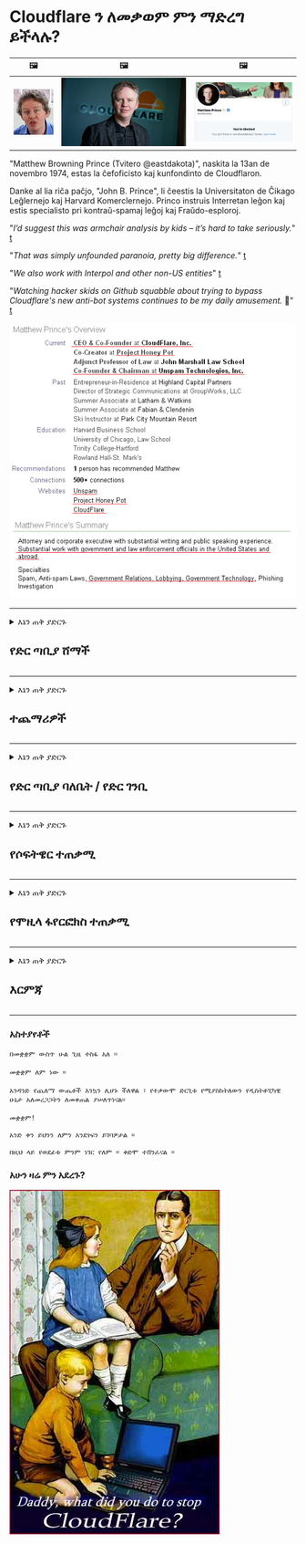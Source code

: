 # Cloudflare ን ለመቃወም ምን ማድረግ ይችላሉ?

| 🖼 | 🖼 | 🖼 |
| --- | --- | --- |
| ![](../image/matthew_prince_teen.jpg) | ![](../image/matthew_prince.jpg) | ![](../image/blockedbymatthewprince.jpg) |


"Matthew Browning Prince (Tvitero @eastdakota)", naskita la 13an de novembro 1974, estas la ĉefoficisto kaj kunfondinto de Cloudflaron.

Danke al lia riĉa paĉjo, "John B. Prince", li ĉeestis la Universitaton de Ĉikago Leĝlernejo kaj Harvard Komerclernejo.
Princo instruis Interretan leĝon kaj estis specialisto pri kontraŭ-spamaj leĝoj kaj Fraŭdo-esploroj.


"*I’d suggest this was armchair analysis by kids – it’s hard to take seriously.*" [t](https://www.theguardian.com/technology/2015/nov/19/cloudflare-accused-by-anonymous-helping-isis)

"*That was simply unfounded paranoia, pretty big difference.*"  [t](https://twitter.com/xxdesmus/status/992757936123359233)

"*We also work with Interpol and other non-US entities*" [t](https://twitter.com/eastdakota/status/1203028504184360960)

"*Watching hacker skids on Github squabble about trying to bypass Cloudflare's new anti-bot systems continues to be my daily amusement.* 🍿" [t](https://twitter.com/eastdakota/status/1273277839102656515)


![](../image/whoismp.jpg)

---


<details>
<summary>እኔን ጠቅ ያድርጉ

## የድር ጣቢያ ሸማች
</summary>


- የሚወዱት ድር ጣቢያ Cloudflare ን እየተጠቀመ ከሆነ Cloudflare ን እንዳይጠቀሙ ይንገሯቸው።
  - እንደ ፌስቡክ ፣ ሬድዲት ፣ ትዊተር ወይም ማስትዶን ባሉ ማህበራዊ አውታረ መረቦች ላይ ማhinጨት ምንም ለውጥ አያመጣም ፡፡ [እርምጃዎች ከሃሽታጎች የበለጠ ይበልጣሉ።](https://twitter.com/phyzonloop/status/1274132092490862594)
  - እራስዎን ጠቃሚ ለማድረግ ከፈለጉ ከድር ጣቢያው ባለቤት ጋር ለመገናኘት ይሞክሩ።

[ደመናፍላር አለ](https://github.com/Eloston/ungoogled-chromium/issues/783):
```
ችግር የሚፈጥሩባቸውን ልዩ አገልግሎቶች ወይም ጣቢያዎች ለአስተዳዳሪዎች እንዲያገኙ እና ተሞክሮዎን እንዲያጋሩ እንመክራለን ፡፡
```

[እሱን ካልጠየቁ የድር ጣቢያው ባለቤት ይህንን ችግር በጭራሽ አያውቀውም ፡፡](../PEOPLE.md)

![](../image/liberapay.jpg)

[ስኬታማ ምሳሌ](https://counterpartytalk.org/t/turn-off-cloudflare-on-counterparty-co-plz/164/5).<br>
ችግር አለብዎት? [አሁን ድምጽዎን ከፍ ያድርጉ ፡፡](https://github.com/maraoz/maraoz.github.io/issues/1) ምሳሌ ከዚህ በታች ፡፡

```
እርስዎ የድርጅት ሳንሱር እና የጅምላ ቁጥጥርን ብቻ እየረዱ ነው።
http://crimeflare.eu.org
```

```
የእርስዎ ድረ-ገጽ በግላዊነት-አላግባብ የግል ግድግዳ-ደመናው የአትክልት ስፍራ ውስጥ ነው CloudFlare.
http://crimeflare.eu.org
```

- የድር ጣቢያውን የግላዊነት ፖሊሲ ለማንበብ ትንሽ ጊዜ ይውሰዱ።
  - ድር ጣቢያው ከ Cloudflare በስተጀርባ ከሆነ ወይም ድር ጣቢያው ከ Cloudflare ጋር የተገናኙ አገልግሎቶችን እየተጠቀመ ነው።

እሱ “Cloudflare” ምን እንደሆነ መግለፅ እና መረጃዎን ለ Cloudflare ለማጋራት ፈቃድ መጠየቅ አለበት። ይህን ባለማድረጉ የእምነት መጣስ ያስከትላል እና በጥያቄ ውስጥ ያለው ድር ጣቢያ መወገድ አለበት ፡፡

[ተቀባይነት ያለው የግላዊነት ፖሊሲ ምሳሌ እዚህ አለ](https://archive.is/bDlTz) ("Subprocessors" > "Entity Name")

```
የግላዊነት ፖሊሲዎን አንብቤያለሁ እና Cloudflare የሚለውን ቃል ማግኘት አልቻልኩም ፡፡
የእኔን ውሂብ ወደ Cloudflare መመገብዎን ከቀጠሉ ከእርስዎ ጋር መረጃን ለማጋራት እምቢ አለኝ።
http://crimeflare.eu.org
```

ይህ Cloudflare የሚል ቃል የሌለበት የግላዊነት ፖሊሲ ምሳሌ ነው።
[Liberland Jobs](https://archive.is/daKIr) [privacy policy](https://docsend.com/view/feiwyte):

![](../image/cfwontobey.jpg)

ደመናፍላር የራሳቸው የግላዊነት ፖሊሲ አላቸው።
[ደመናፍላር በጣም አስቸጋሪ የሆኑ ሰዎችን ይወዳል።](https://www.reddit.com/r/GamerGhazi/comments/2s64fe/be_wary_reporting_to_cloudflare/)

ለድር ጣቢያ ምዝገባ ቅጽ ጥሩ ምሳሌ ይኸውልዎት ፡፡
አፋይክ ፣ ዜሮ ድር ጣቢያ ይህንን ያድርጉ ፡፡ ታምናቸዋለህ?

```
«ለ XYZ ይመዝገቡ» ን ጠቅ በማድረግ በአገልግሎታችን ውሎች እና በግላዊነት መግለጫ ተስማምተዋል።
እንዲሁም ውሂብዎን ለ Cloudflare ለማጋራት ተስማምተዋል እንዲሁም ለደመናፍላር የግላዊነት መግለጫም ተስማምተዋል።
Cloudflare መረጃዎን የሚያፈሰው ከሆነ ወይም ከአገልጋዮቻችን ጋር እንዲገናኙ የማይፈቅድ ከሆነ የእኛ ስህተት አይደለም። [*]

[ ተመዝገቢ ] [ አልስማማም ]
```
[*] [PEOPLE.md](../PEOPLE.md)


- አገልግሎታቸውን ላለመጠቀም ይሞክሩ ፡፡ በ Cloudflare እየተመለከቱ እንደሆኑ ያስታውሱ።
  - ["I'm in your TLS, sniffin' your passworz"](../image/iminurtls.jpg)

- ሌላ ድር ጣቢያ ይፈልጉ። በይነመረቡ ላይ አማራጮች እና ዕድሎች አሉ!

- ጓደኞችዎን በየቀኑ ቶርን እንዲጠቀሙ ያሳምኗቸው ፡፡
  - ስም-አልባነት ክፍት የኢንተርኔት መስፈርት መሆን አለበት!
  - [የቶር ፕሮጀክት ይህንን ፕሮጀክት እንደማይወደው ልብ ይበሉ ፡፡](../HISTORY.md)

</details>

------

<details>
<summary>እኔን ጠቅ ያድርጉ

## ተጨማሪዎች
</summary>

- አሳሽዎ ፋየርፎክስ ፣ ቶር ማሰሻ ወይም ያልተሰመረ ክሮሚየም ከነዚህ ተጨማሪዎች ውስጥ አንዱን ከዚህ በታች ይጠቀማሉ።
  - መጀመሪያ ስለእሱ ሌላ አዲስ ማከያ ማከል ከፈለጉ።


| ስም | ገንቢ | ድጋፍ | ማገድ ይችላል | ማሳወቅ ይችላል | Chrome |
| -------- | -------- | -------- | -------- | -------- | -------- |
| [Bloku Cloudflaron MITM-Atakon](../subfiles/about.bcma.md) | #Addon | [ ? ](http://crimeflare.eu.org/) | **አዎ**     | **አዎ**     |  **አዎ** |
| [Ĉu ligoj estas vundeblaj al MITM-atako?](../subfiles/about.ismm.md) | #Addon | [ ? ](http://crimeflare.eu.org/) | አይ     | **አዎ**     |  **አዎ** |
| [Ĉu ĉi tiuj ligoj blokos Tor-uzanton?](../subfiles/about.isat.md) | #Addon | [ ? ](http://crimeflare.eu.org/) | አይ     | **አዎ**     |  **አዎ** |
| [Block Cloudflare MITM Attack](https://trac.torproject.org/projects/tor/attachment/ticket/24351/block_cloudflare_mitm_attack-1.0.14.1-an%2Bfx.xpi)<br>[**DELETED BY TOR PROJECT**](../HISTORY.md) | nullius | [ ? ](../tool/block_cloudflare_mitm_fx), [Link](http://crimeflare.eu.org/) | **አዎ**     | **አዎ**     |  አይ |
| [TPRB](http://sw.nnpaefp7pkadbxxkhz2agtbv2a4g5sgo2fbmv3i7czaua354334uqqad.onion/) | Sw | [ ? ](http://sw.nnpaefp7pkadbxxkhz2agtbv2a4g5sgo2fbmv3i7czaua354334uqqad.onion/) | **አዎ**     | **አዎ**     |  አይ |
| [Detect Cloudflare](https://addons.mozilla.org/en-US/firefox/addon/detect-cloudflare/) | Frank Otto | [ ? ](https://github.com/traktofon/cf-detect) | አይ     | **አዎ**     |  አይ |
| [True Sight](https://addons.mozilla.org/en-US/firefox/addon/detect-cloudflare-plus/) | claustromaniac | [ ? ](https://github.com/claustromaniac/detect-cloudflare-plus) | አይ     | **አዎ**     |  አይ |
| [Which Cloudflare datacenter am I visiting?](https://addons.mozilla.org/en-US/firefox/addon/cf-pop/) | 依云 | [ ? ](https://github.com/lilydjwg/cf-pop) | አይ     | **አዎ**     |  አይ |


- "ዴተርንትሌይስ" ከ "CDNJS (Cloudflare)" ጋር ያለውን ግንኙነት ማቆም ይችላል።
  - ብዙ ጥያቄዎች ወደ አውታረ መረቦች እንዳይደርሱ ይከላከላል ፣ እና ጣቢያዎች እንዳይሰበሩ ለማድረግ አካባቢያዊ ፋይሎችን ያገለግላል ፡፡
  - ገንቢው መለሰ: "[very concerning indeed](https://github.com/Synzvato/decentraleyes/issues/236#issuecomment-352049501)", "[widespread usage severely centralizes the web](https://github.com/Synzvato/decentraleyes/issues/251#issuecomment-366752049)"

- [እንዲሁም ከእርስዎ የምስክር ወረቀት ባለስልጣን (ሲኤ) የ Cloudflare ሰርቲፊኬት ማስወገድ ወይም እምነት ማጣት ይችላሉ።](https://www.ssl.com/how-to/remove-root-certificate-firefox/)

</details>

------

<details>
<summary>እኔን ጠቅ ያድርጉ

## የድር ጣቢያ ባለቤት / የድር ገንቢ
</summary>


![](../image/word_cloudflarefree.jpg)

- የ Cloudflare መፍትሄን አይጠቀሙ ፣ ወቅት።
  - ከዚያ የተሻለ ማድረግ ይችላሉ ፣ አይደል? [የደመናፍላር ምዝገባዎችን ፣ ዕቅዶችን ፣ ጎራዎችን ወይም መለያዎችን እንዴት ማስወገድ እንደሚቻል እነሆ ፡፡](https://support.cloudflare.com/hc/en-us/articles/200167776-Removing-subscriptions-plans-domains-or-accounts)

| 🖼 | 🖼 |
| --- | --- |
| ![](../image/htmlalertcloudflare.jpg) | ![](../image/htmlalertcloudflare2.jpg) |

- ተጨማሪ ደንበኞችን ይፈልጋሉ? ምን ማድረግ እንዳለብዎት ያውቃሉ ፡፡ ፍንጭ "ከመስመር በላይ" ነው።
  - [ጤና ይስጥልኝ ፣ “ግላዊነትዎን በቁም ነገር እንመለከተዋለን” ብለው ጽፈዋል ግን “ስህተት 403 የተከለከለ ስም-አልባ ተኪ አልተፈቀደለትም” አገኘሁ ፡፡](https://it.slashdot.org/story/19/02/19/0033255/stop-saying-we-take-your-privacy-and-security-seriously) ቶር ወይም ቪፒኤን ለምን ያግዳሉ? እና ጊዜያዊ ኢሜሎችን ለምን ያግዳሉ?

![](../image/anonexist.jpg)

- Cloudflare ን መጠቀም የመቋረጥ እድልን ይጨምራል። አገልጋይዎ ከወረደ ወይም Cloudflare ከወረደ ጎብitorsዎች ወደ ድር ጣቢያዎ መድረስ አይችሉም።
  - [ደመናፍላሬ በጭራሽ አይወርድም ብለው ያስባሉ?](https://www.ibtimes.com/cloudflare-down-not-working-sites-producing-504-gateway-timeout-errors-2618008) [Another](https://twitter.com/Jedduff/status/1097875615997399040) [sample](https://twitter.com/search?f=tweets&vertical=default&q=Cloudflare%20is%20having%20problems). [Need more](../PEOPLE.md)?

![](../image/cloudflareinternalerror.jpg)

- Cloudflare ን ተጠቅመው የእርስዎን “ኤፒአይ አገልግሎት” ፣ “የሶፍትዌር ማዘመኛ አገልጋይ” ወይም “የአርኤስኤስ ምግብ” ደንበኛዎን ይጎዳል። አንድ ደንበኛ ደውሎ “ከእንግዲህ ኤ.ፒ.አይ.ዎን መጠቀም አልችልም” አለኝ ፣ እናም ምን እየተካሄደ እንዳለ አታውቁም ፡፡ የደመና ፍንዳታ ደንበኛዎን በዝምታ ሊያግደው ይችላል። ደህና ነው ብለው ያስባሉ?
  - ብዙ የአርኤስኤስ አንባቢ ደንበኛ እና የአርኤስኤስ አንባቢ የመስመር ላይ አገልግሎት አሉ ፡፡ ሰዎች እንዲመዘገቡ የማይፈቅዱ ከሆነ የአርኤስኤስ ምግብን ለምን ያትማሉ?

![](../image/rssfeedovercf.jpg)

- የኤችቲቲፒፒኤስ የምስክር ወረቀት ይፈልጋሉ? "እንስጥ እናመስጥር" ን ይጠቀሙ ወይም በቃ ከኤ ሲ ኩባንያ ይግዙት።

- የዲ ኤን ኤስ አገልጋይ ይፈልጋሉ? የራስዎን አገልጋይ ማቋቋም አልተቻለም? ስለእነሱ እንዴት: [Hurricane Electric Free DNS](https://dns.he.net/), [Dyn.com](https://dyn.com/dns/), [1984 Hosting](https://www.1984hosting.com/), [Afraid.Org (አስተዳዳሪ TOR ን የሚጠቀሙ ከሆነ መለያዎን ይሰርዙ)](https://freedns.afraid.org/)
  - [Alternativoj al DNS](../subfiles/alternative/domaindns.md)

- የአስተናጋጅ አገልግሎት ይፈልጋሉ? ነፃ ብቻ? ስለእነሱ እንዴት: [Onion Service](http://vww6ybal4bd7szmgncyruucpgfkqahzddi37ktceo3ah7ngmcopnpyyd.onion/en/security/network-security/tor/onionservices-best-practices), [Free Web Hosting Area](https://freewha.com/), [Autistici/Inventati Web Site Hosting](https://www.autinv5q6en4gpf4.onion/services/website), [Github Pages](https://pages.github.com/), [Surge](https://surge.sh/)
  - [ለ Cloudflare አማራጮች](../subfiles/alternative/cloudflare.md)

- "Cloudflare-ipfs.com" ን እየተጠቀሙ ነው? [Cloudflare IPFS መጥፎ መሆኑን ያውቃሉ?](../PEOPLE.md)

- እንደ OWASP እና Fail2Ban ያሉ የድር መተግበሪያ ፋየርዎልን በአገልጋይዎ ላይ ይጫኑ እና በትክክል ያዋቅሩት።
  - ቶርን ማገድ መፍትሄ አይደለም ፡፡ ለአነስተኛ መጥፎ ተጠቃሚዎች ብቻ ሁሉንም አይቅጡ ፡፡

- የ “Cloudflare warp” ተጠቃሚዎች ድር ጣቢያዎን እንዳይደርሱበት አቅጣጫ ያቀናብሩ ወይም ያግዱ። ከቻሉም ምክንያት ያቅርቡ ፡፡

> የአይፒ ዝርዝር: "[የ Cloudflare የአሁኑ የአይ.ፒ.](cloudflare_inc/)"

> A: እነሱን ብቻ አግዳቸው

```
server {
...
deny 173.245.48.0/20;
deny 103.21.244.0/22;
deny 103.22.200.0/22;
deny 103.31.4.0/22;
deny 141.101.64.0/18;
deny 108.162.192.0/18;
deny 190.93.240.0/20;
deny 188.114.96.0/20;
deny 197.234.240.0/22;
deny 198.41.128.0/17;
deny 162.158.0.0/15;
deny 104.16.0.0/12;
deny 172.64.0.0/13;
deny 131.0.72.0/22;
deny 2400:cb00::/32;
deny 2606:4700::/32;
deny 2803:f800::/32;
deny 2405:b500::/32;
deny 2405:8100::/32;
deny 2a06:98c0::/29;
deny 2c0f:f248::/32;
...
}
```

> B: ወደ ማስጠንቀቂያ ገጽ አዛውር

```
http {
...
geo $iscf {
default 0;
173.245.48.0/20 1;
103.21.244.0/22 1;
103.22.200.0/22 1;
103.31.4.0/22 1;
141.101.64.0/18 1;
108.162.192.0/18 1;
190.93.240.0/20 1;
188.114.96.0/20 1;
197.234.240.0/22 1;
198.41.128.0/17 1;
162.158.0.0/15 1;
104.16.0.0/12 1;
172.64.0.0/13 1;
131.0.72.0/22 1;
2400:cb00::/32 1;
2606:4700::/32 1;
2803:f800::/32 1;
2405:b500::/32 1;
2405:8100::/32 1;
2a06:98c0::/29 1;
2c0f:f248::/32 1;
}
...
}

server {
...
if ($iscf) {rewrite ^ https://example.com/cfwsorry.php;}
...
}

<?php
header('HTTP/1.1 406 Not Acceptable');
echo <<<CLOUDFLARED
Thank you for visiting ourwebsite.com!<br />
We are sorry, but we can't serve you because your connection is being intercepted by Cloudflare.<br />
Please read http://crimeflare.eu.org for more information.<br />
CLOUDFLARED;
die();
```

- በነፃነት የሚያምኑ ከሆነ እና የማይታወቁ ተጠቃሚዎችን የሚቀበሉ ከሆነ የቶር ሽንኩርት አገልግሎትን ወይም አይ 2 ፒን ያዘጋጁ ፡፡

- ከሌሎች ክሊርኔት / ቶር ባለ ሁለት ድር ጣቢያ ኦፕሬተሮች ምክር ይጠይቁ እና የማይታወቁ ጓደኞችን ያግኙ!

</details>

------

<details>
<summary>እኔን ጠቅ ያድርጉ

## የሶፍትዌር ተጠቃሚ
</summary>


- አለመግባባት CloudFlare ን እየተጠቀመ ነው። አማራጮች? እንመክራለን [**Briar** (Android)](https://f-droid.org/en/packages/org.briarproject.briar.android/), [Ricochet (PC)](https://ricochet.im/), [Tox + Tor (Android/PC)](https://tox.chat/download.html)
  - ኦርቦትን መጫን አያስፈልግዎትም ብሪር ቶር ዳሞንን ያካትታል ፡፡
  - የ Qwtch ገንቢዎች ፣ ክፈት ግላዊነት ፣ ያለ ማስጠንቀቂያ ከጂት አገልግሎታቸው የ Stop_cloudflare ፕሮጀክት ተሰርዘዋል።

- ደቢያን ጂኤንዩ / ሊነክስን ወይም ማንኛውንም ተዋጽኦ የሚጠቀሙ ከሆነ ለደንበኝነት ይመዝገቡ: [bug #831835](https://bugs.debian.org/cgi-bin/bugreport.cgi?bug=831835). ከቻሉም መጠገኛውን ለማጣራት ይረዱ እና ጥገናው ተቀባይነት ሊኖረው ይገባል በሚለው ትክክለኛ መደምደሚያ ላይ እንዲደርስ ያግዙት ፡፡

- እነዚህን አሳሾች ሁልጊዜ ይመክሯቸው ፡፡

| ስም | ገንቢ | ድጋፍ | አስተያየት |
| -------- | -------- | -------- | -------- |
| [Ungoogled-Chromium](https://ungoogled-software.github.io/ungoogled-chromium-binaries/) | Eloston | [ ? ](https://github.com/Eloston/ungoogled-chromium) | PC (Win, Mac, Linux)  _!Tor_ |
| [Bromite](https://www.bromite.org/fdroid) | Bromite | [ ? ](https://github.com/bromite/bromite/issues) | Android  _!Tor_ |
| [Tor Browser](https://www.torproject.org/download/) | Tor Project | [ ? ](https://support.torproject.org/) | PC (Win, Mac, Linux)  _Tor_|
| [Tor Browser Android](https://www.torproject.org/download/) | Tor Project | [ ? ](https://support.torproject.org/) | Android  _Tor_|
| [Onion Browser](https://itunes.apple.com/us/app/onion-browser/id519296448?mt=8) | Mike Tigas | [ ? ](https://github.com/OnionBrowser/OnionBrowser/issues) | Apple iOS  _Tor_|
| [GNU/Icecat](https://www.gnu.org/software/gnuzilla/) | GNU | [ ? ](https://www.gnu.org/software/gnuzilla/) | PC (Linux) |
| [IceCatMobile](https://f-droid.org/en/packages/org.gnu.icecat/) | GNU | [ ? ](https://lists.gnu.org/mailman/listinfo/bug-gnuzilla) | Android |
| [Iridium Browser](https://iridiumbrowser.de/about/) | Iridium | [ ? ](https://github.com/iridium-browser/iridium-browser/) | PC (Win, Mac, Linux, OpenBSD) |


የሌሎች ሶፍትዌሮች ግላዊነት ፍጹም አይደለም። ይህ ማለት የቶር አሳሹ “ፍጹም” ነው ማለት አይደለም።
በኢንተርኔት እና በቴክኖሎጂ 100% ደህንነቱ የተጠበቀ ወይም 100% የግል የለም ፡፡

- ቶርን መጠቀም አይፈልጉም? ማንኛውንም አሳሽ በቶር ዴሞን በመጠቀም መጠቀም ይችላሉ ፡፡
  - [የቶር ፕሮጀክት ይህንን እንደማይወደው ልብ ይበሉ ፡፡](https://support.torproject.org/tbb/tbb-9/) ይህን ማድረግ ከቻሉ የቶር ማሰሻውን ይጠቀሙ።
- [Chromium ን ከቶር ጋር እንዴት እንደሚጠቀሙ](../subfiles/chromium_tor.md)


ስለ ሌሎች የሶፍትዌሮች ግላዊነት እንነጋገር ፡፡

- [ፋየርፎክስን በእውነት ለመጠቀም ከፈለጉ “ፋየርፎክስ ESR” ን ይምረጡ።](https://www.mozilla.org/en-US/firefox/organizations/)
  - [ፋየርፎክስ - ስፓይዌር ዘበኛ](https://spyware.neocities.org/articles/firefox.html)
  - [ፋየርፎክስ ነፃ ንግግርን አይቀበልም ፣ ነፃ ንግግርን አግዷል](https://web.archive.org/web/20200423010026/https://reclaimthenet.org/firefox-rejects-free-speech-bans-free-speech-commenting-plugin-dissenter-from-its-extensions-gallery/)
  - ["100+ ዝቅ ያሉ ድምጾች። አንድ የሶፍትዌር ኩባንያ እንዲጣበቅ የጠየቀ ይመስላል ... ሶፍትዌሮች በዚህ ዘመን በጣም ብዙ ናቸው።"](https://old.reddit.com/r/firefox/comments/gutdiw/weve_got_work_to_do_the_mozilla_blog/fslbbb6/)
  - [,ረ ፣ ፋየርፎክስ በእኔ ዩአርኤል አሞሌ ውስጥ ስፖንሰር ያደረጉ አገናኞችን ለምን ያሳየኛል?](https://www.reddit.com/r/firefox/comments/jybx2w/uh_why_is_firefox_showing_me_sponsored_links_in/)
  - [ሞዚላ - የዲያብሎስ ሥጋ የለበሰ](https://digdeeper.neocities.org/ghost/mozilla.html)

- [ያስታውሱ ፣ ሞዚላ የ Cloudflare አገልግሎትን እየተጠቀመ ነው።](https://www.robtex.com/dns-lookup/www.mozilla.org) [እንዲሁም በምርታቸው ላይ የ Cloudflare ዲ ኤን ኤስ አገልግሎትን እየተጠቀሙ ነው ፡፡](https://www.theregister.co.uk/2018/03/21/mozilla_testing_dns_encryption/)

- [ሞዚላ ይህንን ትኬት በይፋ ውድቅ አደረገው ፡፡](https://bugzilla.mozilla.org/show_bug.cgi?id=1426618)

- [ፋየርፎክስ ፎከስ ቀልድ ነው ፡፡](https://github.com/mozilla-mobile/focus-android/issues/1743) [የቴሌሜትሪ ስርዓትን ለማጥፋት ቃል ቢገቡም ቀይረውታል ፡፡](https://github.com/mozilla-mobile/focus-android/issues/4210)

- [PaleMoon / Basilisk ገንቢ Cloudflare ን ይወዳል።](https://github.com/mozilla-mobile/focus-android/issues/1743#issuecomment-345993097)
  - [የፓሌ ጨረቃ መዝገብ ቤት አገልጋይ ለ 18 ወራት ተንኮል አዘል ዌር ሰርጎ ገብቷል](https://www.reddit.com/r/privacytoolsIO/comments/cc808y/pale_moons_archive_server_hacked_and_spread/)
  - እሱ ደግሞ የቶር ተጠቃሚዎችን ይጠላል - "[በቶር ላይ ጠላትነት ይኑረው። እጅግ በጣም ከፍተኛ የመጎሳቆል ሁኔታን ከግምት ውስጥ በማስገባት አብዛኛዎቹ ጣቢያዎች ለቶር ጠላት መሆን አለባቸው ብዬ አስባለሁ ፡፡](https://github.com/yacy/yacy_search_server/issues/314#issuecomment-565932097)"

- [ዋትፎክስ ከባድ “ስልኮች ቤት” ችግር አለበት](https://spyware.neocities.org/articles/waterfox.html)

- [ጉግል ክሮም ስፓይዌር ነው።](https://www.gnu.org/proprietary/malware-google.en.html)
  - [ጉግል እንቅስቃሴዎን ይገልጻል።](https://spyware.neocities.org/articles/chrome.html)

- [SRWare Iron በጣም ብዙ ስልኮችን የቤት ግንኙነት ያደርጋቸዋል ፡፡](https://spyware.neocities.org/articles/iron.html) እንዲሁም ከጉግል ጎራዎች ጋር ይገናኛል።

- [ደፋር አሳሾች በተፈቀደ ዝርዝር ፌስቡክ / ትዊተር መከታተያዎች።](https://www.bleepingcomputer.com/news/security/facebook-twitter-trackers-whitelisted-by-brave-browser/)
  - [ተጨማሪ ጉዳዮች እዚህ አሉ ፡፡](https://spyware.neocities.org/articles/brave.html)
  - [binance ተባባሪ መታወቂያ](https://twitter.com/cryptonator1337/status/1269594587716374528)

- [ማይክሮሶፍት ጠርዝ ፌስቡክ ከተጠቃሚዎች ጀርባ ጀርባ የፍላሽ ኮድ እንዲሠራ ያስችለዋል ፡፡](https://www.zdnet.com/article/microsoft-edge-lets-facebook-run-flash-code-behind-users-backs/)

- [ቪቫልዲ የእርስዎን ግላዊነት አያከብርም።](https://spyware.neocities.org/articles/vivaldi.html)

- [የኦፔራ ስፓይዌር ደረጃ-እጅግ በጣም ከፍተኛ](https://spyware.neocities.org/articles/opera.html)

- Apple iOS: [IOS ን በጭራሽ መጠቀም የለብዎትም ፣ በዋነኝነት ተንኮል አዘል ዌር ስለሆነ ፡፡](https://www.gnu.org/proprietary/malware-apple.html)

ስለዚህ እኛ ከሠንጠረ above በላይ ብቻ እንመክራለን ፡፡ ምንም.

</details>

------

<details>
<summary>እኔን ጠቅ ያድርጉ

## የሞዚላ ፋየርፎክስ ተጠቃሚ
</summary>


- “ፋየርፎክስ ናይትሊ” ያለማቋረጥ የመለያ ዘዴ የአረም ደረጃ መረጃ ወደ ሞዚላ አገልጋዮች ይልካል ፡፡
  - [የሞዚላ አገልጋዮች ደመናፍላርን እያናዱ ናቸው](https://www.digwebinterface.com/?hostnames=www.mozilla.org%0D%0Amozilla.cloudflare-dns.com&type=&ns=resolver&useresolver=8.8.4.4&nameservers=)

- ከሞዚላ አገልጋዮች ጋር ለመገናኘት ፋየርፎክስን መከልከል ይቻላል ፡፡
  - [የሞዚላ የፖሊሲ-አብነቶች መመሪያ](https://github.com/mozilla/policy-templates/blob/master/README.md)
  - ሞዚላ እራሳቸውን በተፈቀደ ዝርዝር ማውጣትን ስለሚወዱ ይህ ዘዴ በኋለኛው ስሪት መስራቱን ሊያቆም እንደሚችል ያስታውሱ።
  - እነሱን ሙሉ በሙሉ ለማገድ ፋየርዎልን እና የዲ ኤን ኤስ ማጣሪያ ይጠቀሙ ፡፡

"`/distribution/policies.json`"

>     "WebsiteFilter": {
> 		"Block": [
> 		"*://*.mozilla.com/*",
> 		"*://*.mozilla.net/*",
> 		"*://*.mozilla.org/*",
> 		"*://webcompat.com/*",
> 		"*://*.firefox.com/*",
> 		"*://*.thunderbird.net/*",
> 		"*://*.cloudflare.com/*"
> 		]
>     },


- ~~Cloudflare ን እንዳይጠቀሙ በመንገር በሞዚላ መከታተያ ላይ ሳንካን ሪፖርት ያድርጉ።~~ በ bugzilla ላይ የሳንካ ሪፖርት ነበር ፡፡ ብዙ ሰዎች ስጋታቸውን ለጥፈዋል ፣ ሆኖም ስህተቱ በአስተዳዳሪው በ 2018 ተደብቆ ነበር።

- ፋየርፎክስ ውስጥ ዶኤች ማሰናከል ይችላሉ።
  - [ነባሪ የዲ ኤን ኤስ አቅራቢን ፋየርፎክስን ይለውጡ](../subfiles/change-firefox-dns.md)

![](../image/firefoxdns.jpg)

- [አይ.ኤስ.አይ.ፒ.ኤን.ኤን.ን መጠቀም ከፈለጉ የ OpenNIC Tier2 ዲ ኤን ኤስ አገልግሎትን ወይም ማንኛውንም የደመና-ፍላር የዲ ኤን ኤስ አገልግሎቶችን ለመጠቀም ያስቡ ፡፡](https://wiki.opennic.org/start)
![](../image/opennic.jpg)
  - Cloudslare ን በዲ ኤን ኤስ አግድ ፡፡ [Crimeflare DNS](../subfiles/service.publicdns.md)

- ቶርን እንደ ዲ ኤን ኤስ መፍቻ መጠቀም ይችላሉ ፡፡ [የቶር ባለሙያ ካልሆኑ እዚህ ይጠይቁ ፡፡](https://tor.stackexchange.com/)

> **እንዴት?**
> 1. ቶርን ያውርዱ እና በኮምፒተርዎ ላይ ይጫኑት።
> 2. ይህንን መስመር ወደ "ቶርኮር" ፋይል ያክሉ።
> DNSPort 127.0.0.1:53
> 3. ቶርን እንደገና ያስጀምሩ።
> 4. የኮምፒተርዎን የዲ ኤን ኤስ አገልጋይ ወደ “127.0.0.1” ያቀናብሩ።

</details>

------

<details>
<summary>እኔን ጠቅ ያድርጉ

## እርምጃ
</summary>


- ስለ Cloudflare አደጋዎች በአካባቢዎ ላሉት ሌሎች ይንገሩ።

- [ይህንን ማከማቻ ለማሻሻል ይረዱ።](http://crimeflare.eu.org)
  - ሁለቱም ዝርዝሮች ፣ በእሱ ላይ የሚነሱ ክርክሮች እና ዝርዝሮች ፡፡

- [ነገሮች በ Cloudflare (እና በተመሳሳይ ኩባንያዎች) ላይ ስህተት በሚሆኑበት ቦታ ሰነድ ይስጡ እና በጣም ይፋ ያድርጉ ፣ ይህን ሲያደርጉ ይህን ማከማቻ መጠቀሱን ያረጋግጡ ፡፡](http://crimeflare.eu.org) :)

- ከተለያዩ የዓለም ክፍሎች እይታ ድሩን እንዲለማመዱ በነባሪነት ቶርን የሚጠቀሙ ብዙ ሰዎችን ያግኙ።

- ቡድኖችን ይጀምሩ ፣ ዓለምን ከ Cloudflare ነፃ ለማውጣት በማሰብ በማህበራዊ አውታረመረቦች እና በሜይስፔስ ውስጥ።

- ተገቢ በሚሆንበት ጊዜ በዚህ ማከማቻ ላይ ከእነዚህ ቡድኖች ጋር ያገናኙ - ይህ በቡድን ሆነው አብሮ ለመስራት የሚያስተባብር ቦታ ሊሆን ይችላል ፡፡

- [ከ Cloudflare ጋር ትርጉም ያለው የኮርፖሬት አማራጭን ሊያቀርብ የሚችል ኮፖን ይጀምሩ ፡፡](../subfiles/alternative/cloudflare.md)

- ከ Cloudflare ጋር ቢያንስ ብዙ የተደረደሩ መከላከያዎችን ለማቅረብ የሚረዱ ማናቸውም አማራጮችን ያሳውቁን።

- የ Cloudflare ደንበኛ ከሆኑ የግላዊነት ቅንብሮችዎን ያዘጋጁ እና እነሱን እስኪጥሱ ድረስ ይጠብቁ።
  - [ከዚያ በፀረ-አይፈለጌ መልእክት / በግላዊነት መጣስ ክሶች ስር ያመጣቸው።](https://twitter.com/thexpaw/status/1108424723233419264)

- እርስዎ በአሜሪካ ውስጥ ከሆኑ እና በጥያቄ ውስጥ ያለው ድርጣቢያ ባንክ ወይም የሂሳብ ባለሙያ ከሆነ ፣ በ Gramm – Leach – Bliley Act ፣ ወይም በአሜሪካን ዲአይሲአንስሺን አዋጅ ሕጋዊ ጫና ለማምጣት ይሞክሩ እና እስከ ምን ያህል እንደሚደርሱ ለእኛ ሪፖርት ያድርጉ ፡፡ .

- ድርጣቢያው የመንግስት ጣቢያ ከሆነ በአሜሪካ ህገ-መንግስት 1 ኛ ማሻሻያ ላይ ህጋዊ ጫና ለማምጣት ይሞክሩ ፡፡

- የአውሮፓ ህብረት ዜጋ ከሆኑ በጠቅላላ የውሂብ ጥበቃ ደንብ መሠረት የግል መረጃዎን ለመላክ ድር ጣቢያውን ያነጋግሩ። መረጃዎን ሊሰጡዎ ፈቃደኛ ካልሆኑ ያ ሕግ መጣስ ነው።

- በድረ ገፃቸው ላይ አገልግሎት እንሰጣለን ለሚሉ ኩባንያዎች ለሸማቾች ጥበቃ ድርጅቶች እና ለቢ.ቢ.ቢ እንደ “የሐሰት ማስታወቂያ” ለመዘገብ ይሞክሩ ፡፡ የደመናፍላር ድርጣቢያዎች በ Cloudflare አገልጋዮች ያገለግላሉ።

- [ITU በአሜሪካ አውድ ውስጥ እንደሚጠቁመው ክላውድላረር የፀረ-እምነት ሕግ በእነሱ ላይ እንዲወርድ በቂ የሆነ ትልቅ ማግኘት ይጀምራል ፡፡](https://www.itu.int/en/ITU-T/Workshops-and-Seminars/20181218/Documents/Geoff_Huston_Presentation.pdf)

- የ GNU GPL ስሪት 4 ከእንደዚህ ዓይነት አገልግሎት በስተጀርባ የምንጭ ኮድን ማከማቸት የሚከለክል ድንጋጌን ሊያካትት ይችላል ተብሎ ይታሰባል ፣ ለሁሉም የ “GPLv4” እና ከዚያ በኋላ ላሉት ፕሮግራሞች የሚያስፈልገው ቢያንስ የመረጃ ኮዱ በቶር ተጠቃሚዎች ላይ በማያዳላ መካከለኛ አማካይነት ተደራሽ ነው ፡፡

- [Se vi uzas Mastodon bonvolu sekvi la konton Mitigator](../subfiles/service.altlink.md).

</details>

------

### አስተያየቶች

```
በመቋቋም ውስጥ ሁል ጊዜ ተስፋ አለ ፡፡

መቋቋም ለም ነው ፡፡

አንዳንድ የጨለማ ውጤቶች እንኳን ሊሆኑ ችለዋል ፣ የተቃውሞ ድርጊቱ የሚያስከትለውን የዲስትቶፒካዊ ሁኔታ አለመረጋጋትን ለመቀጠል ያሠለጥነናል።

መቋቋም!
```

```
አንድ ቀን ይህንን ለምን እንደፃፍን ይገባዎታል ፡፡
```

```
በዚህ ላይ የወደፊቱ ምንም ነገር የለም ፡፡ ቀድሞ ተሸንፈናል ፡፡
```

### አሁን ዛሬ ምን አደረጉ?


![](../image/stopcf.jpg)
